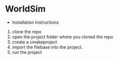 # WorldSim
* Installation Instructions

1. clone the repo
2. open the project folder where you cloned the repo
3. create a cmakeproject
4. import the filebase into the project.
5. run the project
